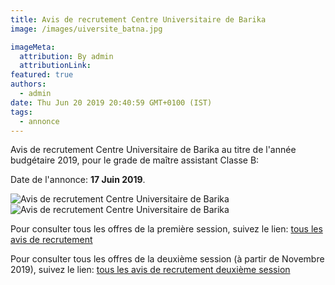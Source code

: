 ```yaml
---
title: Avis de recrutement Centre Universitaire de Barika
image: /images/uiversite_batna.jpg

imageMeta:
  attribution: By admin
  attributionLink:
featured: true
authors:
  - admin
date: Thu Jun 20 2019 20:40:59 GMT+0100 (IST)
tags:
  - annonce
---
```


Avis de recrutement Centre Universitaire de Barika au titre de l'année budgétaire 2019, pour le grade de maître assistant Classe B:

Date de l'annonce: **17 Juin 2019**.

![Avis de recrutement Centre Universitaire de Barika](/images/avis_de_recrutement_centre_universitaire_de_barika.jpg)
![Avis de recrutement Centre Universitaire de Barika](/images/avis_de_recrutement_centre_universitaire_de_barika_2.jpg)


Pour consulter tous les offres de la première session, suivez le lien: [tous les avis de recrutement](/tous_les_avis_de_recrutement_annee_budgetaire_2019/)

Pour consulter tous les offres de la deuxième session (à partir de Novembre 2019), suivez le lien: [tous les avis de recrutement deuxième session](/tous-les-avis-de-recrutement-mitre-assistant-classe-b-au-titre-de-l-annee-2019-deuxieme-session/)
